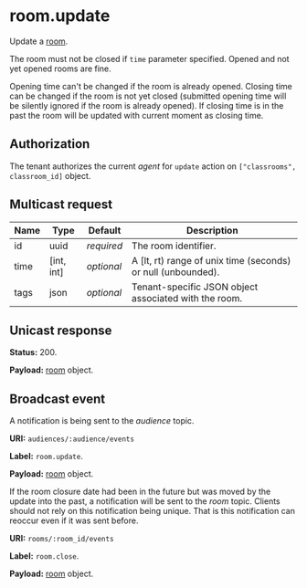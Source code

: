 # room.update

Update a [room](../room.md#room).

The room must not be closed if `time` parameter specified. Opened and not yet opened rooms are fine.

Opening time can't be changed if the room is already opened.
Closing time can be changed if the room is not yet closed (submitted opening time will be silently ignored if the room is already opened).
If closing time is in the past the room will be updated with current moment as closing time.

## Authorization

The tenant authorizes the current _agent_ for `update` action on `["classrooms", classroom_id]` object.

## Multicast request

Name | Type       | Default    | Description
-----| ---------- | ---------- | ------------------------------------------------------------
id   | uuid       | _required_ | The room identifier.
time | [int, int] | _optional_ | A [lt, rt) range of unix time (seconds) or null (unbounded).
tags | json       | _optional_ | Tenant-specific JSON object associated with the room.

## Unicast response

**Status:** 200.

**Payload:** [room](../room.md#room) object.

## Broadcast event

A notification is being sent to the _audience_ topic.

**URI:** `audiences/:audience/events`

**Label:** `room.update`.

**Payload:** [room](../room.md#properties) object.

If the room closure date had been in the future but was moved by the update into the past, a notification will be sent to the _room_ topic.
Clients should not rely on this notification being unique.
That is this notification can reoccur even if it was sent before.

**URI:** `rooms/:room_id/events`

**Label:** `room.close`.

**Payload:** [room](../room.md#properties) object.

